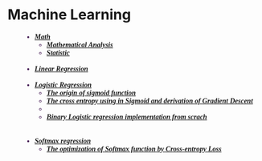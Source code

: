 <h1> Machine Learning </h1>   


<h5>
  <font  face = "Times New Roma" color='#3f134f' > 
    <ul size="4" style="margin-left: 30px">
      <li><a href='https://github.com/daodavid/Machine-Learning/tree/gh-pages/notebooks/Math'>Math </a> 
        <br>
           <ul size="2">
             <li><a  href='#reg'>Mathematical Analysis</a> </li>    
             <li><a  href='#reg'>Statistic</a> </li>
           </ul>  
      </li>
      <br>
      <li><a href='https://github.com/daodavid/Machine-Learning/tree/gh-pages/notebooks/ML/Linear%20Regression'>Linear Regression</a> 
      </li>
      <br>   
      <li><a href='https://github.com/daodavid/Machine-Learning/tree/gh-pages/notebooks/ML/Logistic%20Regression'>Logistic Regression</a> 
         <ul> 
            <li><a href='https://daodavid.github.io/Machine-Learning/pages/html/ML/logistic-regression/Sigmoid%20,ratio%20odds,log%20odd.The%20origin%20of%20sigmoid.html'>The origin of sigmoid function</a>
            </li>   
            <li><a href='https://daodavid.github.io/Machine-Learning/pages/html/ML/logistic-regression/Cross-entropy%20function.Investigation%20and%20gradient%20descent.html'>The cross entropy using in Sigmoid and derivation of Gradient Descent</a>
            <li>    
            <li><a href='https://daodavid.github.io/Machine-Learning/pages/html/ML/logistic-regression/Binary%20Logistic%20Regression%20from%20scratch%20implementation%20and%20explanation.html'>Binary Logistic regression implementation from scrach</a> </li><br> 
          </ul> 
      </li>
      <br>
      <li><a href='https://github.com/daodavid/Machine-Learning/tree/gh-pages/notebooks/ML/Softmax%20Regression'>Softmax regression</a>
         <ul>
             <li><a href='https://daodavid.github.io/Machine-Learning/pages/html/ML/softmax-regression/The%20optimization%20of%20Softmax%20function%20by%20%20Cross-entropy%20Loss.html#cross_entropy'>The optimization of Softmax function by Cross-entropy Loss
</a> </li>     
         </ul>
     </li>
   </ul> 
 </font>
</h5>

